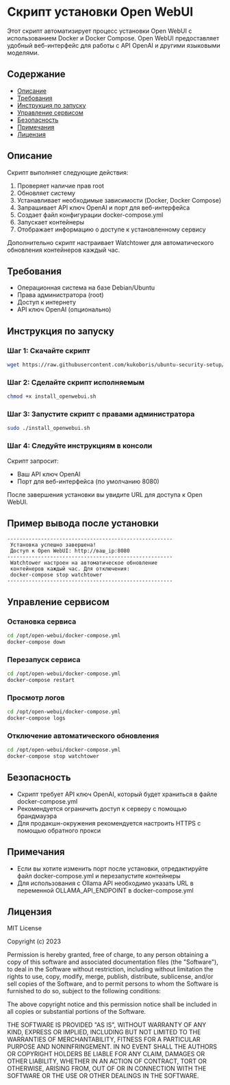 # Скрипт установки Open WebUI

Этот скрипт автоматизирует процесс установки Open WebUI с использованием Docker и Docker Compose. Open WebUI предоставляет удобный веб-интерфейс для работы с API OpenAI и другими языковыми моделями.

## Содержание

- [Описание](#описание)
- [Требования](#требования)
- [Инструкция по запуску](#инструкция-по-запуску)
- [Управление сервисом](#управление-сервисом)
- [Безопасность](#безопасность)
- [Примечания](#примечания)
- [Лицензия](#лицензия)

## Описание

Скрипт выполняет следующие действия:
1. Проверяет наличие прав root
2. Обновляет систему
3. Устанавливает необходимые зависимости (Docker, Docker Compose)
4. Запрашивает API ключ OpenAI и порт для веб-интерфейса
5. Создает файл конфигурации docker-compose.yml
6. Запускает контейнеры
7. Отображает информацию о доступе к установленному сервису

Дополнительно скрипт настраивает Watchtower для автоматического обновления контейнеров каждый час.

## Требования

- Операционная система на базе Debian/Ubuntu
- Права администратора (root)
- Доступ к интернету
- API ключ OpenAI (опционально)

## Инструкция по запуску

### Шаг 1: Скачайте скрипт

```bash
wget https://raw.githubusercontent.com/kukoboris/ubuntu-security-setup/refs/heads/main/docs/install_openwebui.sh
```

### Шаг 2: Сделайте скрипт исполняемым

```bash
chmod +x install_openwebui.sh
```

### Шаг 3: Запустите скрипт с правами администратора

```bash
sudo ./install_openwebui.sh
```

### Шаг 4: Следуйте инструкциям в консоли

Скрипт запросит:
- Ваш API ключ OpenAI
- Порт для веб-интерфейса (по умолчанию 8080)

После завершения установки вы увидите URL для доступа к Open WebUI.

## Пример вывода после установки

```
------------------------------------------------------
 Установка успешно завершена!
 Доступ к Open WebUI: http://ваш_ip:8080
------------------------------------------------------
 Watchtower настроен на автоматическое обновление
 контейнеров каждый час. Для отключения:
 docker-compose stop watchtower
------------------------------------------------------
```

## Управление сервисом

### Остановка сервиса

```bash
cd /opt/open-webui/docker-compose.yml
docker-compose down
```

### Перезапуск сервиса

```bash
cd /opt/open-webui/docker-compose.yml
docker-compose restart
```

### Просмотр логов

```bash
cd /opt/open-webui/docker-compose.yml
docker-compose logs
```

### Отключение автоматического обновления

```bash
cd /opt/open-webui/docker-compose.yml
docker-compose stop watchtower
```

## Безопасность

- Скрипт требует API ключ OpenAI, который будет храниться в файле docker-compose.yml
- Рекомендуется ограничить доступ к серверу с помощью брандмауэра
- Для продакшн-окружения рекомендуется настроить HTTPS с помощью обратного прокси

## Примечания

- Если вы хотите изменить порт после установки, отредактируйте файл docker-compose.yml и перезапустите контейнеры
- Для использования с Ollama API необходимо указать URL в переменной OLLAMA_API_ENDPOINT в docker-compose.yml



## Лицензия

MIT License

Copyright (c) 2023

Permission is hereby granted, free of charge, to any person obtaining a copy
of this software and associated documentation files (the "Software"), to deal
in the Software without restriction, including without limitation the rights
to use, copy, modify, merge, publish, distribute, sublicense, and/or sell
copies of the Software, and to permit persons to whom the Software is
furnished to do so, subject to the following conditions:

The above copyright notice and this permission notice shall be included in all
copies or substantial portions of the Software.

THE SOFTWARE IS PROVIDED "AS IS", WITHOUT WARRANTY OF ANY KIND, EXPRESS OR
IMPLIED, INCLUDING BUT NOT LIMITED TO THE WARRANTIES OF MERCHANTABILITY,
FITNESS FOR A PARTICULAR PURPOSE AND NONINFRINGEMENT. IN NO EVENT SHALL THE
AUTHORS OR COPYRIGHT HOLDERS BE LIABLE FOR ANY CLAIM, DAMAGES OR OTHER
LIABILITY, WHETHER IN AN ACTION OF CONTRACT, TORT OR OTHERWISE, ARISING FROM,
OUT OF OR IN CONNECTION WITH THE SOFTWARE OR THE USE OR OTHER DEALINGS IN THE
SOFTWARE.
